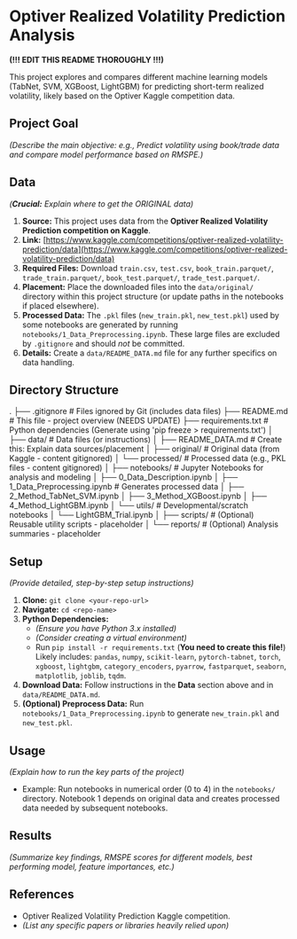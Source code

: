 
# Optiver Realized Volatility Prediction Analysis

**(!!! EDIT THIS README THOROUGHLY !!!)**

This project explores and compares different machine learning models (TabNet, SVM, XGBoost, LightGBM) for predicting short-term realized volatility, likely based on the Optiver Kaggle competition data.

## Project Goal

*(Describe the main objective: e.g., Predict volatility using book/trade data and compare model performance based on RMSPE.)*

## Data

*(**Crucial:** Explain where to get the ORIGINAL data)*

1.  **Source:** This project uses data from the **Optiver Realized Volatility Prediction competition on Kaggle**.
2.  **Link:** [https://www.kaggle.com/competitions/optiver-realized-volatility-prediction/data](https://www.kaggle.com/competitions/optiver-realized-volatility-prediction/data)
3.  **Required Files:** Download `train.csv`, `test.csv`, `book_train.parquet/`, `trade_train.parquet/`, `book_test.parquet/`, `trade_test.parquet/`.
4.  **Placement:** Place the downloaded files into the `data/original/` directory within this project structure (or update paths in the notebooks if placed elsewhere).
5.  **Processed Data:** The `.pkl` files (`new_train.pkl`, `new_test.pkl`) used by some notebooks are generated by running `notebooks/1_Data_Preprocessing.ipynb`. These large files are excluded by `.gitignore` and should *not* be committed.
6.  **Details:** Create a `data/README_DATA.md` file for any further specifics on data handling.

## Directory Structure


.
├── .gitignore # Files ignored by Git (includes data files)
├── README.md # This file - project overview (NEEDS UPDATE)
├── requirements.txt # Python dependencies (Generate using 'pip freeze > requirements.txt')
│
├── data/ # Data files (or instructions)
│ ├── README_DATA.md # Create this: Explain data sources/placement
│ ├── original/ # Original data (from Kaggle - content gitignored)
│ └── processed/ # Processed data (e.g., PKL files - content gitignored)
│
├── notebooks/ # Jupyter Notebooks for analysis and modeling
│ ├── 0_Data_Description.ipynb
│ ├── 1_Data_Preprocessing.ipynb # Generates processed data
│ ├── 2_Method_TabNet_SVM.ipynb
│ ├── 3_Method_XGBoost.ipynb
│ ├── 4_Method_LightGBM.ipynb
│ └── utils/ # Developmental/scratch notebooks
│ └── LightGBM_Trial.ipynb
│
├── scripts/ # (Optional) Reusable utility scripts - placeholder
│
└── reports/ # (Optional) Analysis summaries - placeholder

## Setup

*(Provide detailed, step-by-step setup instructions)*

1.  **Clone:** `git clone <your-repo-url>`
2.  **Navigate:** `cd <repo-name>`
3.  **Python Dependencies:**
    *   *(Ensure you have Python 3.x installed)*
    *   *(Consider creating a virtual environment)*
    *   Run `pip install -r requirements.txt` (**You need to create this file!**) Likely includes: `pandas`, `numpy`, `scikit-learn`, `pytorch-tabnet`, `torch`, `xgboost`, `lightgbm`, `category_encoders`, `pyarrow`, `fastparquet`, `seaborn`, `matplotlib`, `joblib`, `tqdm`.
4.  **Download Data:** Follow instructions in the **Data** section above and in `data/README_DATA.md`.
5.  **(Optional) Preprocess Data:** Run `notebooks/1_Data_Preprocessing.ipynb` to generate `new_train.pkl` and `new_test.pkl`.

## Usage

*(Explain how to run the key parts of the project)*
*   Example: Run notebooks in numerical order (0 to 4) in the `notebooks/` directory. Notebook 1 depends on original data and creates processed data needed by subsequent notebooks.

## Results

*(Summarize key findings, RMSPE scores for different models, best performing model, feature importances, etc.)*

## References

*   Optiver Realized Volatility Prediction Kaggle competition.
*   *(List any specific papers or libraries heavily relied upon)*
